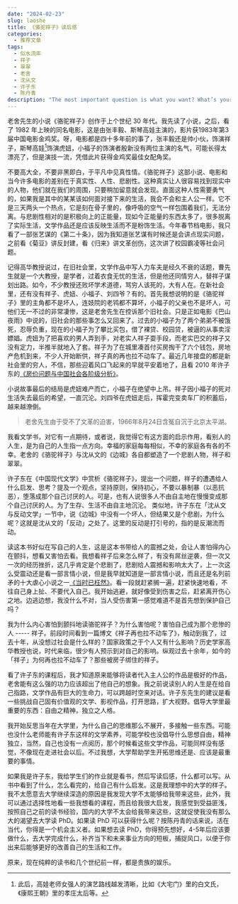 ```yaml
---
date: "2024-02-23"
slug: laoshe
title: 《骆驼祥子》读后感
categories:
  - 推荐文章
tags:
  - 似水流年
  - 祥子
  - 翠翠
  - 老舍
  - 沈从文
  - 许子东
  - 陈丹青
description: "The most important question is what you want? What’s your targets? And then think how to achieve it?"
---
```


老舍先生的小说《骆驼祥子》创作于上个世纪 30 年代。我先读了小说，之后，看了 1982 年上映的同名电影，这是由张丰毅、斯琴高娃主演的，影片获1983年第3届中国电影金鸡奖。呀，电影都是四十多年前的事了，张丰毅还是帅小伙，饰演祥子，斯琴高娃[^1]饰演虎妞，小福子的饰演者殷新没有两位主演的名气，可能长得太漂亮了，但是演技一流，凭借此片获得金鸡奖最佳女配角奖。

[^1]: 此后，高娃老师女强人的演艺路线越发清晰，比如《大宅门》里的白文氏，《康熙王朝》里的孝庄太后等。

不要高大全，不要非黑即白，于平凡中见真性情。《骆驼祥子》这部小说、电影和当今许多电影的差别在于真实性、人性、悲剧性。这种真实让人很容易找到现实中的人物，他们就在我们的周围，只要稍加留意就会发现。直面这种人性需要勇气的，如果我是其中的某某该如何面对接下来的生活，我会不会和主人公一样。它不是三天两头一个热点，它是刻在骨子里的，像呼吸的空气一样包围着我们，无法分离。与悲剧性相对的是积极向上的正能量，现如今正能量的东西太多了，很多脱离了实际生活，文学作品还是应该反映生活而不是粉饰生活。今年春节档电影，我只看了一部张艺谋的《第二十条》，因为我知道张艺谋有时候还是会讲点现实问题，之前看《菊豆》讲反封建，看《归来》讲文革创伤，这次讲了校园霸凌等社会问题。

记得高华教授说过，在旧社会里，文学作品中写人力车夫是经久不衰的话题，曹先生就是一个大教授，是学者，过着衣食无忧的生活，但是他还同情穷人，替祥子谋划出路。如今，不少教授还败坏学术道德，骂穷人该死的，大有人在。在新社会里，还有没有祥子、虎妞、小福子、刘四爷？有的。首先我想说明的是《骆驼祥子》里的主角都不是坏人，连妓院的老鸨都不算坏，小福子的父亲也不是坏人，可他们无一不过的非常凄惨，这是老舍先生在控诉那个旧社会。只是正如电影《巴山夜雨》中说的，旧社会的那些事怎么又回来了。过去的小福子为了两个弟弟不被饿死，忍辱负重，现在的小福子为了攀比买包，借了裸贷、校园贷，被逼的从事卖淫嫖娼。虎妞为了把喜欢的男人弄到手，对老实人祥子耍手段，而老实巴交的祥子又没有定力，半推半就地入了套。祥子为了在城里凑首付买房掏干了六个钱包，房地产危机到来，不少人开始断供，祥子真的再也拉不动车了。最近几年接盘的都是新社会里的穷人，不信，那些迎着风口飞起来的早就平安着地了，且看 2010 年许子东的[《房价问题与中国社会各阶级分析》](https://finance.sina.com.cn/review/fxzs/20101029/17578870453.shtml)。

小说故事最后的结局是虎妞难产而亡，小福子在绝望中上吊。祥子因小福子的死对生活失去最后的希望，一直沉沦。刘四爷在虎妞走后，挥霍完变卖车厂的积蓄后，越来越潦倒。

> 老舍先生由于受不了文革的迫害，1966年8月24日含冤自沉于北京太平湖。

我看文学书，对它有一点期待，或者说，我觉得它有这方面的启示作用，看别人的人生，是为自己的人生指一点方向。幸福的家庭每每相似，不幸的家庭各有各的不幸。老舍的《骆驼祥子》与沈从文的《边城》各自都塑造了一个悲剧人物，祥子和翠翠。

许子东在《中国现代文学》中赏析《骆驼祥子》，提出一个问题，祥子的遭遇给人什么启发、思考？提及一个观点，坚持原则，保持初心，不要以暴制暴（以恶抗恶），堕落成那个自己讨厌的人。可是，也有人说很多人不由自主地在慢慢变成那个自己讨厌的人。为了生存、生活不由自主地沉沦。 类似地，许子东在「沈从文与反动文学」一节中，说《边城》中没有一个坏人，但结果又是个悲剧，为什么呢？这就是沈从文的「反动」之处了。这里的反动是打引号的，指的是反潮流而动。

读这本书好似在写自己的人生，这是这本书带给人的震撼之处，会让人害怕得内心在颤抖，想看又害怕去看。我想看祥子后来怎么样了，有没有屌丝逆袭，但一次又一次的经历挫折，这几乎肯定是个悲剧了，悲剧给人震撼和影响太大了，上一次这么受震动还是看一部言情小说，但是我早就知道是一部言情小说，而且还是名列前矛的十大虐心小说之一[《当时已枉然》](/2020/12/wuyue)。看一段就赶紧搁一遍，赶紧快速地看，不往自己身上扯、不要代入自己。我开始逃避，就好像受到伤害之后，赶紧离开伤心之地。边逃边想，我没什么不对，当人受伤害第一感觉难道不是首先想到保护自己吗？

我为什么内心害怕到颤抖地读骆驼祥子？为什么害怕呢？害怕自己成为那个悲惨的人 ----- 祥子。前段时间看到一篇博文《祥子再也拉不动车了》，触动到我了，过去十年，从没想过社会是什么样的？国家政策之于个人又有什么影响？历史学家高华教授也说，时代来临，很少有人预示到对自己的影响。纵观过去十余年，如今的「祥子」为何再也拉不动车了？那些被房子绑住的祥子。

看了许子东的课程后，我才知道原来能够将读者代入主人公的作品是极好的作品，老舍能有这么强的功力应该超出了他自己的想象。我之前说读别人的人生是在给自己指路，文学作品有巨大的生命力，可以跨越时空来对话。许子东先生的建议是看一些挑战自己固有价值观的文学、影视作品，打开思路，扩大视野。倡导大学里最重要的东西：自由之精神，独立之人格。

我开始反思当年在大学里，为什么自己的思维那么不展开，多接触一些东西。可能也没什么老师能有许子东这样的文学素养，可能学校也没倡导什么思想自由，精神独立，当然，自己也没有一点阅历，那个时候看这些文学作品，可能同样没有感觉，不像现在走进社会以后。不过我想，大学帮助学生开拓思维还是、应该是最重要的事情。

如果我是许子东，我给学生们的作业就是看书，然后写读后感，什么都可以写。从书中看到了什么，怎么看完的，给自己有什么启发。这是我理想中的大学的样子。我不太愿意去大学继续深造的原因是我发现大学不太能够给我带来这些，此外，我可以通过选择性地看一些我想看的课程，而且给我很大启发，我感觉到受益匪浅，按照自己之前的读书经验，国内的大学不太会给我带来这些，这就促使我没有那么大的渴望去大学读 PhD。如果读 PhD 可以获得什么呢？按陈丹青的话来说，活在当代，你得是一个机会主义者。如果想去读 PhD，你得预先想好，4-5年后应该要做什么，去大学完成什么，补齐当下和未来事业方向的短板，捕捉风口，以便于你出来后能够更好的改善自己的生活和工作。

原来，现在纯粹的读书和几个世纪前一样，都是贵族的娱乐。
